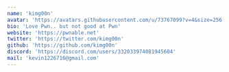 ```yaml
---
name: 'kimg00n'
avatar: 'https://avatars.githubusercontent.com/u/73767099?v=4&size=256'
bio: 'Love Pwn.. but not good at Pwn'
website: 'https://pwnable.net'
twitter: 'https://twitter.com/kimg00n'
github: 'https://github.com/kimg00n'
discord: 'https://discord.com/users/332033974081945604'
mail: 'kevin1226716@gmail.com'
---
```

